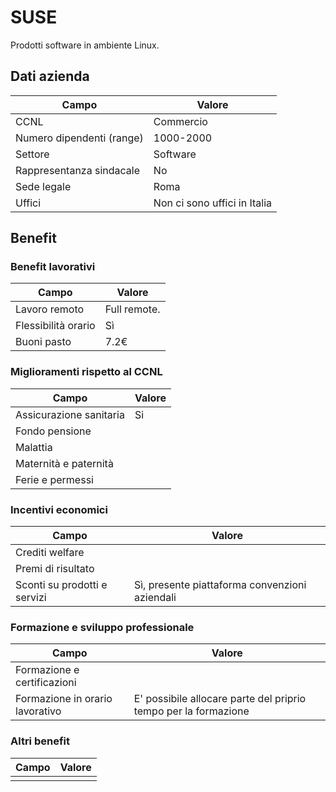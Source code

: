 # SUSE

Prodotti software in ambiente Linux.

## Dati azienda

| **Campo**           | **Valore**                             |
| ------------------------- | -------------------------------------------- |
| CCNL                      | Commercio                                    |
| Numero dipendenti (range) | 1000-2000                                    |
| Settore                   | Software                                     |
| Rappresentanza sindacale  | No                                           |
| Sede legale               | Roma                                         |
| Uffici                    | Non ci sono uffici in Italia                 |

## Benefit

### Benefit lavorativi

| **Campo**      | **Valore**                                                                                                 |
| -------------------- | ---------------------------------------------------------------------------------------------------------------- |
| Lavoro remoto        | Full remote.                                           |
| Flessibilità orario | Sì                                                                                                              |
| Buoni pasto          | 7.2€                                                                                                              |

### Miglioramenti rispetto al CCNL

| **Campo**         | **Valore** |
| ----------------------- | ---------------- |
| Assicurazione sanitaria |    Si              |
| Fondo pensione          |                  |
| Malattia                |                  |
| Maternità e paternità |                  |
| Ferie e permessi        |                  |

### Incentivi economici

| **Campo**              | **Valore**                                |
| ---------------------------- | ----------------------------------------------- |
| Crediti welfare              |                                                 |
| Premi di risultato           |                                                 |
| Sconti su prodotti e servizi | Sì, presente piattaforma convenzioni aziendali |

### Formazione e sviluppo professionale

| **Campo**                 | **Valore**                                                           |
| ------------------------------- | -------------------------------------------------------------------------- |
| Formazione e certificazioni     |                                                                            |
| Formazione in orario lavorativo | E' possibile allocare parte del priprio tempo per la formazione |

### Altri benefit

| **Campo** | **Valore** |
| --------------- | ---------------- |
|                 |                  |

